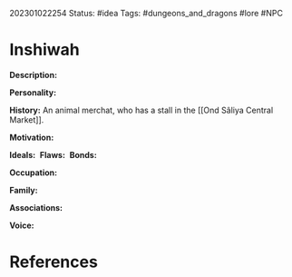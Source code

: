 202301022254
Status: #idea
Tags: #dungeons_and_dragons #lore #NPC 

# Inshiwah
**Description:** 

**Personality:** 

**History:** An animal merchat, who has a stall in the [[Ond Sâliya Central Market]]. 

**Motivation:** 

**Ideals:** 
**Flaws:** 
**Bonds:** 

**Occupation:** 

**Family:** 

**Associations:** 

**Voice:** 



# References